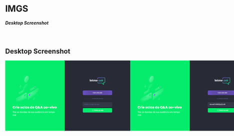 # IMGS
##### Desktop Screenshot

<br>

## Desktop Screenshot
<div style="display: flex; flex-direction: 'column'; align-items: 'center';">
<!-- Responsive, 1366 x 768, 50% (Laptop L - 1366px)-->
    <img width="400px" src="./home.png">
    <img width="400px" src="./home-enter-this-room.png">
    <img width="400px" src="./createRoom.png">
    <img width="400px" src="./admin-roomQA-with-questions.png">
    <img width="400px" src="./admin-roomQA-without-questions.png">
    <img width="400px" src="./user-roomQA-with-questions.png">
    <img width="400px" src="./user-roomQA-without-questions.png">
    <img width="400px" src="./modal-close-room.png">
    <img width="400px" src="./modal-delete-question.png">
    <img width="400px" src="./settings.png">
    <img width="400px" src="./not-found-404.png">
</div>
<!-- IMGS
    ------------------------------------------
    home
    home-enter-this-room
    ------------------------------------------
    createRoom
    ------------------------------------------
    admin-roomQA-with-questions
    admin-roomQA-without-questions
    user-roomQA-with-questions
    user-roomQA-without-questions
    ------------------------------------------
    modal-close-room
    modal-delete-question
    ------------------------------------------
    settings
    not-found-404
    ------------------------------------------
-->